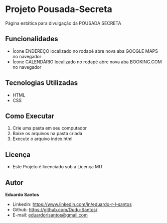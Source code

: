 # Projeto Pousada-Secreta
Página estática para divulgação da POUSADA SECRETA

## Funcionalidades
* Ícone ENDEREÇO localizado no rodapé abre nova aba GOOGLE MAPS no navegador
* Ícone CALENDÁRIO localizado no rodapé abre nova aba BOOKING.COM no navegador

## Tecnologias Utilizadas
* HTML
* CSS

## Como Executar
1. Crie uma pasta em seu computador
2. Baixe os arquivos na pasta criada
3. Execute o arquivo index.html

## Licença
* Este Projeto é licenciado sob a Licença MIT

## Autor
**Eduardo Santos**
  * Linkedin: https://www.linkedin.com/in/eduardo-r-l-santos
  * Github: https://github.com/Dudu-Santos/
  * E-mail: eduardorlsantos@gmail.com
